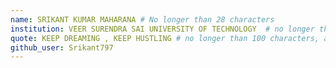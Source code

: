 ```yaml
---
name: SRIKANT KUMAR MAHARANA # No longer than 28 characters
institution: VEER SURENDRA SAI UNIVERSITY OF TECHNOLOGY  # no longer than 58 characters
quote: KEEP DREAMING , KEEP HUSTLING # no longer than 100 characters, avoid using quotes(") to guarantee the format remains the same.
github_user: Srikant797
---
```

